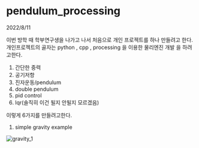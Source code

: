 # pendulum_processing


2022/8/11

이번 방학 때 학부연구생을 나가고 나서 처음으로 개인 프로젝트를 하나 만들려고 한다.
개인프로젝트의 골자는 python , cpp , processing 을 이용한 물리엔진 개발 을 하려고한다.

1. 간단한 중력
2. 공기저항
3. 진자운동/pendulum
4. double pendulum
5. pid control
6. lqr(솔직히 이건 될지 안될지 모르겠음)


이렇게 6가지를 만들려고한다.

1. simple gravity example

![gravity_1](https://user-images.githubusercontent.com/66929200/184115939-93a720e5-ddd3-48cf-bd9a-7bb8bec651c3.gif)
